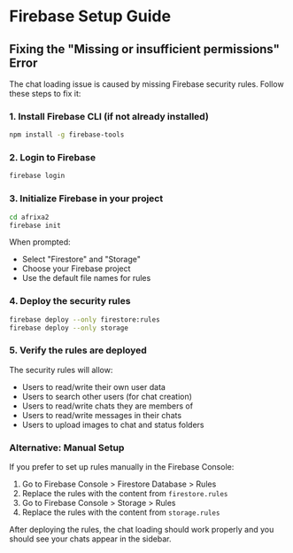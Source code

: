 # Firebase Setup Guide

## Fixing the "Missing or insufficient permissions" Error

The chat loading issue is caused by missing Firebase security rules. Follow these steps to fix it:

### 1. Install Firebase CLI (if not already installed)
```bash
npm install -g firebase-tools
```

### 2. Login to Firebase
```bash
firebase login
```

### 3. Initialize Firebase in your project
```bash
cd afrixa2
firebase init
```

When prompted:
- Select "Firestore" and "Storage"
- Choose your Firebase project
- Use the default file names for rules

### 4. Deploy the security rules
```bash
firebase deploy --only firestore:rules
firebase deploy --only storage
```

### 5. Verify the rules are deployed
The security rules will allow:
- Users to read/write their own user data
- Users to search other users (for chat creation)
- Users to read/write chats they are members of
- Users to read/write messages in their chats
- Users to upload images to chat and status folders

### Alternative: Manual Setup
If you prefer to set up rules manually in the Firebase Console:

1. Go to Firebase Console > Firestore Database > Rules
2. Replace the rules with the content from `firestore.rules`
3. Go to Firebase Console > Storage > Rules
4. Replace the rules with the content from `storage.rules`

After deploying the rules, the chat loading should work properly and you should see your chats appear in the sidebar. 